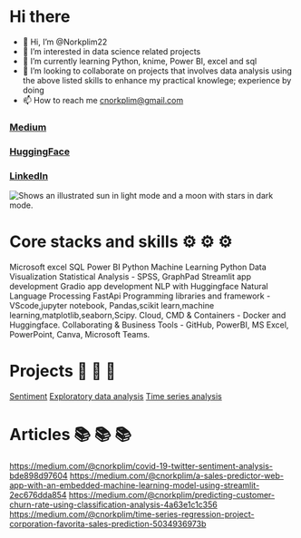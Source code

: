 # Hi there
- 👋 Hi, I’m @Norkplim22
- 👀 I’m interested in data science related projects
- 🌱 I’m currently learning Python, knime, Power BI, excel and sql
- 💞️ I’m looking to collaborate on projects that involves data analysis using the above listed skills to enhance my practical knowlege; experience by doing
- 📫 How to reach me cnorkplim@gmail.com 
### [Medium](https://medium.com/@cnorkplim) 
### [HuggingFace](https://huggingface.co/lindaclara22)
### [LinkedIn](https://www.linkedin.com/in/linda-adzigbli-825b4374/)
<!---
Norkplim22/Norkplim22 is a ✨ special ✨ repository because its `README.md` (this file) appears on your GitHub profile.
You can click the Preview link to take a look at your changes.
--->
<picture>
  <source media="(prefers-color-scheme: dark)" srcset="https://user-images.githubusercontent.com/25423296/163456776-7f95b81a-f1ed-45f7-b7ab-8fa810d529fa.png">
  <source media="(prefers-color-scheme: light)" srcset="https://user-images.githubusercontent.com/25423296/163456779-a8556205-d0a5-45e2-ac17-42d089e3c3f8.png">
  <img alt="Shows an illustrated sun in light mode and a moon with stars in dark mode." src="https://user-images.githubusercontent.com/25423296/163456779-a8556205-d0a5-45e2-ac17-42d089e3c3f8.png">
</picture>

# Core stacks and skills ⚙️ ⚙️ ⚙️
Microsoft excel
SQL
Power BI
Python
Machine Learning 
Python
Data Visualization
Statistical Analysis - SPSS, GraphPad
Streamlit app development
Gradio app development 
NLP with Huggingface Natural Language Processing
FastApi
Programming libraries and framework - VScode,jupyter notebook, Pandas,scikit learn,machine learning,matplotlib,seaborn,Scipy.
Cloud, CMD & Containers - Docker and Huggingface.
Collaborating & Business Tools - GitHub, PowerBI, MS Excel, PowerPoint, Canva, Microsoft Teams.

# Projects 📂 📂 📂
[Sentiment](https://github.com/Norkplim22/Twittter-Sentiment-Analyzer-with-Huggingface.git)
[Exploratory data analysis](https://github.com/Norkplim22/Indian-startup-funding-analysis.git)
[Time series analysis](https://github.com/Norkplim22/Regression-Analysis.git)

# Articles 📚 📚 📚
https://medium.com/@cnorkplim/covid-19-twitter-sentiment-analysis-bde898d97604
https://medium.com/@cnorkplim/a-sales-predictor-web-app-with-an-embedded-machine-learning-model-using-streamlit-2ec676dda854
https://medium.com/@cnorkplim/predicting-customer-churn-rate-using-classification-analysis-4a63e1c1c356
https://medium.com/@cnorkplim/time-series-regression-project-corporation-favorita-sales-prediction-5034936973b
